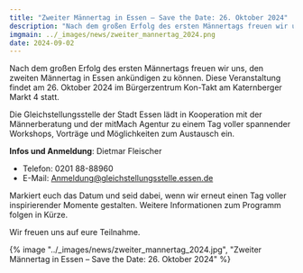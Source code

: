 ```yaml
---
title: "Zweiter Männertag in Essen – Save the Date: 26. Oktober 2024"
description: "Nach dem großen Erfolg des ersten Männertags freuen wir uns, den zweiten Männertag in Essen ankündigen zu können. Diese Veranstaltung findet am 26. Oktober 2024 im Bürgerzentrum Kon-Takt am Katernberger Markt 4 statt."
imgmain: ../_images/news/zweiter_mannertag_2024.png
date: 2024-09-02
---
```


Nach dem großen Erfolg des ersten Männertags freuen wir uns, den zweiten Männertag in Essen ankündigen zu können. Diese Veranstaltung findet am 26. Oktober 2024 im Bürgerzentrum Kon-Takt am Katernberger Markt 4 statt.

Die Gleichstellungsstelle der Stadt Essen lädt in Kooperation mit der Männerberatung und der mitMach Agentur zu einem Tag voller spannender Workshops, Vorträge und Möglichkeiten zum Austausch ein.

**Infos und Anmeldung**: Dietmar Fleischer

- Telefon: 0201 88-88960
- E-Mail: Anmeldung@gleichstellungsstelle.essen.de

Markiert euch das Datum und seid dabei, wenn wir erneut einen Tag voller inspirierender Momente gestalten. Weitere Informationen zum Programm folgen in Kürze.

Wir freuen uns auf eure Teilnahme.

<div class="borde">
{% image "../_images/news/zweiter_mannertag_2024.jpg", "Zweiter Männertag in Essen – Save the Date: 26. Oktober 2024" %}</div>

